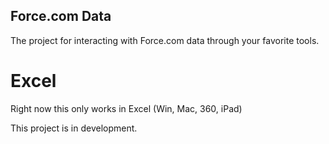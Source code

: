 ## Force.com Data ##

The project for interacting with Force.com data through your favorite tools.


# Excel #
Right now this only works in Excel (Win, Mac, 360, iPad)



This project is in development.